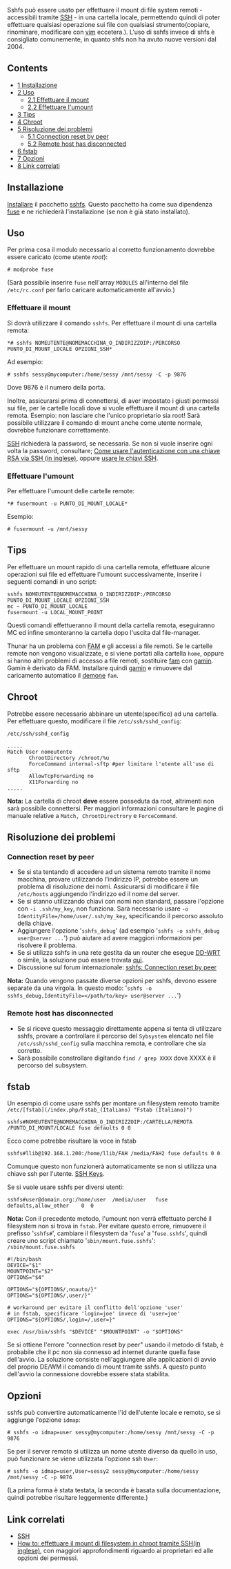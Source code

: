 Sshfs può essere usato per effettuare il mount di file system remoti - accessibili tramite [SSH](/index.php/SSH_(Italiano) "SSH (Italiano)") - in una cartella locale, permettendo quindi di poter effettuare qualsiasi operazione sui file con qualsiasi strumento(copiare, rinominare, modificare con [vim](/index.php/Vim_(Italiano) "Vim (Italiano)") eccetera.). L'uso di sshfs invece di shfs è consigliato comunemente, in quanto shfs non ha avuto nuove versioni dal 2004.

## Contents

*   [1 Installazione](#Installazione)
*   [2 Uso](#Uso)
    *   [2.1 Effettuare il mount](#Effettuare_il_mount)
    *   [2.2 Effettuare l'umount](#Effettuare_l.27umount)
*   [3 Tips](#Tips)
*   [4 Chroot](#Chroot)
*   [5 Risoluzione dei problemi](#Risoluzione_dei_problemi)
    *   [5.1 Connection reset by peer](#Connection_reset_by_peer)
    *   [5.2 Remote host has disconnected](#Remote_host_has_disconnected)
*   [6 fstab](#fstab)
*   [7 Opzioni](#Opzioni)
*   [8 Link correlati](#Link_correlati)

## Installazione

[Installare](/index.php/Pacman_(Italiano) "Pacman (Italiano)") il pacchetto [sshfs](https://www.archlinux.org/packages/?name=sshfs). Questo pacchetto ha come sua dipendenza [fuse](https://www.archlinux.org/packages/?name=fuse) e ne richiederà l'installazione (se non è già stato installato).

## Uso

Per prima cosa il modulo necessario al corretto funzionamento dovrebbe essere caricato (come utente *root*):

```
# modprobe fuse

```

(Sarà possibile inserire `fuse` nell'array `MODULES` all'interno del file `/etc/rc.conf` per farlo caricare automaticamente all'avvio.)

### Effettuare il mount

Si dovrà utilizzare il comando `sshfs`. Per effettuare il mount di una cartella remota:

```
*# sshfs NOMEUTENTE@NOMEMACCHINA_O_INDIRIZZOIP:/PERCORSO PUNTO_DI_MOUNT_LOCALE OPZIONI_SSH*

```

Ad esempio:

```
# sshfs sessy@mycomputer:/home/sessy /mnt/sessy -C -p 9876

```

Dove 9876 è il numero della porta.

Inoltre, assicurarsi prima di connettersi, di aver impostato i giusti permessi sui file, per le cartelle locali dove si vuole effettuare il mount di una cartella remota. Esempio: non lasciare che l'unico proprietario sia root! Sarà possibile utilizzare il comando di mount anche come utente normale, dovrebbe funzionare correttamente.

[SSH](/index.php/SSH_(Italiano) "SSH (Italiano)") richiederà la password, se necessaria. Se non si vuole inserire ogni volta la password, consultare; [Come usare l'autenticazione con una chiave RSA via SSH (in inglese)](http://linuxmafia.com/~karsten/Linux/FAQs/sshrsakey.html), oppure [usare le chiavi SSH](/index.php/SSH_keys_(Italiano) "SSH keys (Italiano)").

### Effettuare l'umount

Per effettuare l'umount delle cartelle remote:

```
*# fusermount -u PUNTO_DI_MOUNT_LOCALE*

```

Esempio:

```
# fusermount -u /mnt/sessy

```

## Tips

Per effettuare un mount rapido di una cartella remota, effettuare alcune operazioni sui file ed effettuare l'umount successivamente, inserire i seguenti comandi in uno script:

```
sshfs NOMEUTENTE@NOMEMACCHINA_O_INDIRIZZOIP:/PERCORSO PUNTO_DI_MOUNT_LOCALE OPZIONI_SSH
mc ~ PUNTO_DI_MOUNT_LOCALE
fusermount -u LOCAL_MOUNT_POINT

```

Questi comandi effettueranno il mount della cartella remota, eseguiranno MC ed infine smonteranno la cartella dopo l'uscita dal file-manager.

Thunar ha un problema con [FAM](/index.php/FAM_(Italiano) "FAM (Italiano)") e gli accessi a file remoti. Se le cartelle remote non vengono visualizzate, e si viene portati alla cartella `home`, oppure si hanno altri problemi di accesso a file remoti, sostituire [fam](https://aur.archlinux.org/packages/fam/) con [gamin](https://www.archlinux.org/packages/?name=gamin). Gamin è derivato da FAM. Installare quindi [gamin](https://www.archlinux.org/packages/?name=gamin) e rimuovere dal caricamento automatico il [demone](/index.php/Daemon_(Italiano) "Daemon (Italiano)") `fam`.

## Chroot

Potrebbe essere necessario abbinare un utente(specifico) ad una cartella. Per effettuare questo, modificare il file `/etc/ssh/sshd_config`:

 `/etc/ssh/sshd_config` 
```
.....
Match User nomeutente 
       ChrootDirectory /chroot/%u
       ForceCommand internal-sftp #per limitare l'utente all'uso di sftp
       AllowTcpForwarding no
       X11Forwarding no
.....
```

**Nota:** La cartella di chroot **deve** essere posseduta da root, altrimenti non sarà possibile connettersi. Per maggiori informazioni consultare le pagine di manuale relative a `Match, ChrootDirectrory` e `ForceCommand`.

## Risoluzione dei problemi

### Connection reset by peer

*   Se si sta tentando di accedere ad un sistema remoto tramite il nome macchina, provare utilizzando l'indirizzo IP, potrebbe essere un problema di risoluzione dei nomi. Assicurarsi di modificare il file `/etc/hosts` aggiungendo l'indirizzo ed il nome del server.
*   Se si stanno utilizzando chiavi con nomi non standard, passare l'opzione con `-i .ssh/my_key`, non funziona. Sarà necessario usare `-o IdentityFile=/home/user/.ssh/my_key`, specificando il percorso assoluto della chiave.
*   Aggiungere l'opzione '`sshfs_debug`' (ad esempio '`sshfs -o sshfs_debug user@server ...`') può aiutare ad avere maggiori informazioni per risolvere il problema.
*   Se si utilizza sshfs in una rete gestita da un router che esegue [DD-WRT](https://en.wikipedia.org/wiki/DD-WRT "wikipedia:DD-WRT") o simile, la soluzione può essere trovata [quì](http://www.dd-wrt.com/wiki/index.php/SFTP_with_DD-WRT).
*   Discussione sul forum internazionale: [sshfs: Connection reset by peer](https://bbs.archlinux.org/viewtopic.php?id=27613)

**Nota:** Quando vengono passate diverse opzioni per sshfs, devono essere separate da una virgola. In questo modo: '`sshfs -o sshfs_debug,IdentityFile=</path/to/key> user@server ...`')

### Remote host has disconnected

*   Se si riceve questo messaggio direttamente appena si tenta di utilizzare sshfs, provare a controllare il percorso del `Sybsystem` elencato nel file `/etc/ssh/sshd_config` sulla macchina remota, e controllare che sia corretto.
*   Sarà possibile constrollare digitando `find / grep XXXX` dove XXXX è il percorso del subsystem.

## fstab

Un esempio di come usare sshfs per montare un filesystem remoto tramite `/etc/[fstab](/index.php/Fstab_(Italiano) "Fstab (Italiano)")`

```
sshfs#NOMEUTENTE@NOMEMACCHINA_O_INDIRIZZOIP:/CARTELLA/REMOTA /PUNTO_DI_MOUNT/LOCALE fuse defaults 0 0

```

Ecco come potrebbe risultare la voce in fstab

```
sshfs#llib@192.168.1.200:/home/llib/FAH /media/FAH2 fuse defaults 0 0

```

Comunque questo non funzionerà automaticamente se non si utilizza una chiave ssh per l'utente. [SSH Keys](/index.php/SSH_keys_(Italiano) "SSH keys (Italiano)").

Se si vuole usare sshfs per diversi utenti:

```
sshfs#user@domain.org:/home/user  /media/user   fuse    defaults,allow_other    0  0

```

**Nota:** Con il precedente metodo, l'umount non verrà effettuato perché il filesystem non si trova in `fstab`. Per evitare questo errore, rimuovere il prefisso '`sshfs#`', cambiare il filesystem da '`fuse`' a '`fuse.sshfs`', quindi creare uno script chiamato '`sbin/mount.fuse.sshfs`': `/sbin/mount.fuse.sshfs` 
```
#!/bin/bash
DEVICE="$1"
MOUNTPOINT="$2"
OPTIONS="$4"

OPTIONS="${OPTIONS/,noauto/}"
OPTIONS="${OPTIONS/,user/}"

# workaround per evitare il conflitto dell'opzione 'user'
# in fstab, specificare 'login=joe' invece di 'user=joe'
OPTIONS="${OPTIONS/,login=/,user=}"

exec /usr/bin/sshfs "$DEVICE" "$MOUNTPOINT" -o "$OPTIONS"
```

Se si ottiene l'errore "connection reset by peer" usando il metodo di fstab, è probabile che il pc non sia connesso ad internet durante quella fase dell'avvio. La soluzione consiste nell'aggiungere alle applicazioni di avvio del proprio DE/WM il comando di mount tramite sshfs. A questo punto dell'avvio la connessione dovrebbe essere stata stabilita.

## Opzioni

sshfs può convertire automaticamente l'id dell'utente locale e remoto, se si aggiunge l'opzione `idmap`:

```
# sshfs -o idmap=user sessy@mycomputer:/home/sessy /mnt/sessy -C -p 9876

```

Se per il server remoto si utilizza un nome utente diverso da quello in uso, può funzionare se viene utilizzata l'opzione ssh `User`:

```
# sshfs -o idmap=user,User=sessy2 sessy@mycomputer:/home/sessy /mnt/sessy -C -p 9876

```

(La prima forma è stata testata, la seconda è basata sulla documentazione, quindi potrebbe risultare leggermente differente.)

## Link correlati

*   [SSH](/index.php/SSH_(Italiano) "SSH (Italiano)")
*   [How to: effettuare il mount di filesystem in chroot tramite SSH(in inglese)](http://wiki.lapipaplena.org/index.php/How_to_mount_SFTP_accesses), con maggiori approfondimenti riguardo ai proprietari ed alle opzioni dei permessi.